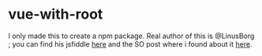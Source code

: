 # vue-with-root

I only made this to create a npm package. Real author of this is @LinusBorg ; you can find his jsfiddle [here](https://jsfiddle.net/Linusborg/w9d8ujn8/) and the SO post where i found about it [here](https://stackoverflow.com/a/49207601/335243).
